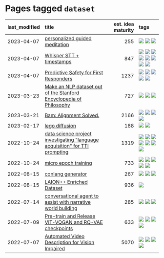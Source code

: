 # Pages tagged `dataset`

|last_modified|title|est. idea maturity|tags
|:---|:---|---:|:---|
|2023-04-07|[personalized guided meditation](../personalized-guided-meditation.md)|255|[![](https://img.shields.io/badge/tag-dataset-683f3)](../tags/dataset.md) [![](https://img.shields.io/badge/tag-experimental-d5ffe)](../tags/experimental.md) [![](https://img.shields.io/badge/tag-prompting-96bcc)](../tags/prompting.md)|
|2023-04-07|[Whisper STT + timestamps](../whisper-stt-plus-timestamps.md)|847|[![](https://img.shields.io/badge/tag-colab-83cbca)](../tags/colab.md) [![](https://img.shields.io/badge/tag-dataset-683f3)](../tags/dataset.md) [![](https://img.shields.io/badge/tag-experimental-d5ffe)](../tags/experimental.md) [![](https://img.shields.io/badge/tag-meta-77485f)](../tags/meta.md) [![](https://img.shields.io/badge/tag-prompting-96bcc)](../tags/prompting.md) [![](https://img.shields.io/badge/tag-publicgood-e8ae48)](../tags/publicgood.md) [![](https://img.shields.io/badge/tag-stability-dd597e)](../tags/stability.md) [![](https://img.shields.io/badge/tag-tooling-496a1)](../tags/tooling.md)|
|2023-04-07|[Predictive Safety for First Responders](../safety-officer.md)|1237|[![](https://img.shields.io/badge/tag-completed-98b52b)](../tags/completed.md) [![](https://img.shields.io/badge/tag-dataset-683f3)](../tags/dataset.md) [![](https://img.shields.io/badge/tag-publication-e168be)](../tags/publication.md) [![](https://img.shields.io/badge/tag-publicgood-e8ae48)](../tags/publicgood.md) [![](https://img.shields.io/badge/tag-wip-97a75e)](../tags/wip.md)|
|2023-03-23|[Make an NLP dataset out of the Stanford Encyclopedia of Philosophy](../sep_dataset.md)|727|[![](https://img.shields.io/badge/tag-dataset-683f3)](../tags/dataset.md) [![](https://img.shields.io/badge/tag-publication-e168be)](../tags/publication.md) [![](https://img.shields.io/badge/tag-wip-97a75e)](../tags/wip.md)|
|2023-03-21|[Bam: Alignment Solved.](../ezmode_alignment.md)|2166|[![](https://img.shields.io/badge/tag-alignment-29349d)](../tags/alignment.md) [![](https://img.shields.io/badge/tag-dataset-683f3)](../tags/dataset.md) [![](https://img.shields.io/badge/tag-experimental-d5ffe)](../tags/experimental.md) [![](https://img.shields.io/badge/tag-meta-77485f)](../tags/meta.md)|
|2023-02-17|[lego diffusion](../lego-diffusion.md)|188|[![](https://img.shields.io/badge/tag-dataset-683f3)](../tags/dataset.md) [![](https://img.shields.io/badge/tag-experimental-d5ffe)](../tags/experimental.md)|
|2022-10-24|[data science project investigating "language acquisition" for TTI prompting](../tti_language_aqcuisition.md)|1319|[![](https://img.shields.io/badge/tag-alignment-29349d)](../tags/alignment.md) [![](https://img.shields.io/badge/tag-dataset-683f3)](../tags/dataset.md) [![](https://img.shields.io/badge/tag-experimental-d5ffe)](../tags/experimental.md) [![](https://img.shields.io/badge/tag-prompting-96bcc)](../tags/prompting.md) [![](https://img.shields.io/badge/tag-publication-e168be)](../tags/publication.md) [![](https://img.shields.io/badge/tag-publicgood-e8ae48)](../tags/publicgood.md) [![](https://img.shields.io/badge/tag-stability-dd597e)](../tags/stability.md)|
|2022-10-24|[micro epoch training](../micro-epoch.md)|733|[![](https://img.shields.io/badge/tag-augmentation-418eb4)](../tags/augmentation.md) [![](https://img.shields.io/badge/tag-dataset-683f3)](../tags/dataset.md) [![](https://img.shields.io/badge/tag-heuristics-a3de36)](../tags/heuristics.md) [![](https://img.shields.io/badge/tag-tooling-496a1)](../tags/tooling.md) [![](https://img.shields.io/badge/tag-training-dafbc7)](../tags/training.md)|
|2022-08-15|[conlang generator](../conlang_lm.md)|267|[![](https://img.shields.io/badge/tag-carp-587798)](../tags/carp.md) [![](https://img.shields.io/badge/tag-dataset-683f3)](../tags/dataset.md) [![](https://img.shields.io/badge/tag-experimental-d5ffe)](../tags/experimental.md)|
|2022-08-15|[LAION++ Enriched Dataset](../laion-plus-plus.md)|936|[![](https://img.shields.io/badge/tag-dataset-683f3)](../tags/dataset.md)|
|2022-07-14|[conversational agent to assist with narrative world building](../world-building-agent.md)|285|[![](https://img.shields.io/badge/tag-dataset-683f3)](../tags/dataset.md) [![](https://img.shields.io/badge/tag-experimental-d5ffe)](../tags/experimental.md) [![](https://img.shields.io/badge/tag-prompting-96bcc)](../tags/prompting.md)|
|2022-07-09|[Pre-train and Release ViT-VQGAN and RQ-VAE checkpoints](../pretrained_vit-vqgan_checkpoints.md)|633|[![](https://img.shields.io/badge/tag-completed-98b52b)](../tags/completed.md) [![](https://img.shields.io/badge/tag-dataset-683f3)](../tags/dataset.md) [![](https://img.shields.io/badge/tag-prompting-96bcc)](../tags/prompting.md) [![](https://img.shields.io/badge/tag-tooling-496a1)](../tags/tooling.md)|
|2022-07-07|[Automated Video Description for Vision Impaired](../automated-video-description.md)|5070|[![](https://img.shields.io/badge/tag-accessibility-b7fb0)](../tags/accessibility.md) [![](https://img.shields.io/badge/tag-dataset-683f3)](../tags/dataset.md) [![](https://img.shields.io/badge/tag-foundation-b4243e)](../tags/foundation.md) [![](https://img.shields.io/badge/tag-publicgood-e8ae48)](../tags/publicgood.md)|